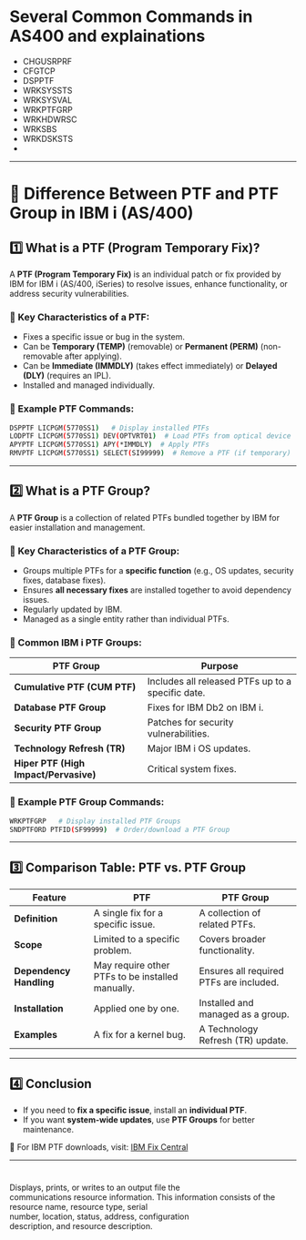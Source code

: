 # Several Common Commands in AS400 and explainations
- CHGUSRPRF
- CFGTCP
- DSPPTF
- WRKSYSSTS
- WRKSYSVAL
- WRKPTFGRP
- WRKHDWRSC
- WRKSBS
- WRKDSKSTS
- 

----

# 📌 Difference Between PTF and PTF Group in IBM i (AS/400)

## 1️⃣ What is a PTF (Program Temporary Fix)?
A **PTF (Program Temporary Fix)** is an individual patch or fix provided by IBM for IBM i (AS/400, iSeries) to resolve issues, enhance functionality, or address security vulnerabilities.

### 🔹 Key Characteristics of a PTF:
- Fixes a specific issue or bug in the system.
- Can be **Temporary (TEMP)** (removable) or **Permanent (PERM)** (non-removable after applying).
- Can be **Immediate (IMMDLY)** (takes effect immediately) or **Delayed (DLY)** (requires an IPL).
- Installed and managed individually.

### 🔹 Example PTF Commands:
```bash
DSPPTF LICPGM(5770SS1)   # Display installed PTFs
LODPTF LICPGM(5770SS1) DEV(OPTVRT01)  # Load PTFs from optical device
APYPTF LICPGM(5770SS1) APY(*IMMDLY)  # Apply PTFs
RMVPTF LICPGM(5770SS1) SELECT(SI99999)  # Remove a PTF (if temporary)
```

---

## 2️⃣ What is a PTF Group?
A **PTF Group** is a collection of related PTFs bundled together by IBM for easier installation and management.

### 🔹 Key Characteristics of a PTF Group:
- Groups multiple PTFs for a **specific function** (e.g., OS updates, security fixes, database fixes).
- Ensures **all necessary fixes** are installed together to avoid dependency issues.
- Regularly updated by IBM.
- Managed as a single entity rather than individual PTFs.

### 🔹 Common IBM i PTF Groups:
| **PTF Group**         | **Purpose** |
|----------------------|------------|
| **Cumulative PTF (CUM PTF)** | Includes all released PTFs up to a specific date. |
| **Database PTF Group** | Fixes for IBM Db2 on IBM i. |
| **Security PTF Group** | Patches for security vulnerabilities. |
| **Technology Refresh (TR)** | Major IBM i OS updates. |
| **Hiper PTF (High Impact/Pervasive)** | Critical system fixes. |

### 🔹 Example PTF Group Commands:
```sh
WRKPTFGRP   # Display installed PTF Groups
SNDPTFORD PTFID(SF99999)  # Order/download a PTF Group
```

---

## 3️⃣ **Comparison Table: PTF vs. PTF Group**

| Feature       | PTF | PTF Group |
|--------------|----------------|----------------|
| **Definition** | A single fix for a specific issue. | A collection of related PTFs. |
| **Scope** | Limited to a specific problem. | Covers broader functionality. |
| **Dependency Handling** | May require other PTFs to be installed manually. | Ensures all required PTFs are included. |
| **Installation** | Applied one by one. | Installed and managed as a group. |
| **Examples** | A fix for a kernel bug. | A Technology Refresh (TR) update. |

---

## 4️⃣ **Conclusion**
- If you need to **fix a specific issue**, install an **individual PTF**.
- If you want **system-wide updates**, use **PTF Groups** for better maintenance.

🔹 For IBM PTF downloads, visit: [IBM Fix Central](https://www.ibm.com/support/fixcentral)


--------
# 

Displays, prints, or writes to an output file the     
communications resource information.  This information
consists of the resource name, resource type, serial  
number, location, status, address, configuration      
description, and resource description.                